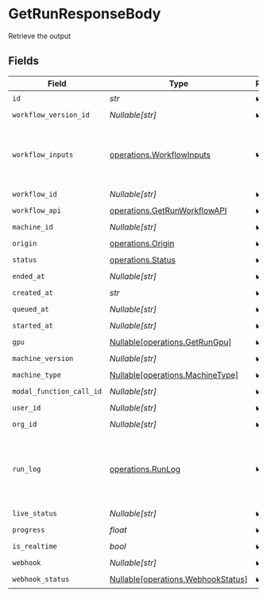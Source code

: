# GetRunResponseBody

Retrieve the output


## Fields

| Field                                                                                 | Type                                                                                  | Required                                                                              | Description                                                                           | Example                                                                               |
| ------------------------------------------------------------------------------------- | ------------------------------------------------------------------------------------- | ------------------------------------------------------------------------------------- | ------------------------------------------------------------------------------------- | ------------------------------------------------------------------------------------- |
| `id`                                                                                  | *str*                                                                                 | :heavy_check_mark:                                                                    | N/A                                                                                   |                                                                                       |
| `workflow_version_id`                                                                 | *Nullable[str]*                                                                       | :heavy_check_mark:                                                                    | N/A                                                                                   |                                                                                       |
| `workflow_inputs`                                                                     | [operations.WorkflowInputs](../../models/operations/workflowinputs.md)                | :heavy_check_mark:                                                                    | N/A                                                                                   | {<br/>"input_text": "some external text input",<br/>"input_image": "https://somestatic.png"<br/>} |
| `workflow_id`                                                                         | *Nullable[str]*                                                                       | :heavy_check_mark:                                                                    | N/A                                                                                   |                                                                                       |
| `workflow_api`                                                                        | [operations.GetRunWorkflowAPI](../../models/operations/getrunworkflowapi.md)          | :heavy_check_mark:                                                                    | N/A                                                                                   | {}                                                                                    |
| `machine_id`                                                                          | *Nullable[str]*                                                                       | :heavy_check_mark:                                                                    | N/A                                                                                   |                                                                                       |
| `origin`                                                                              | [operations.Origin](../../models/operations/origin.md)                                | :heavy_check_mark:                                                                    | N/A                                                                                   |                                                                                       |
| `status`                                                                              | [operations.Status](../../models/operations/status.md)                                | :heavy_check_mark:                                                                    | N/A                                                                                   |                                                                                       |
| `ended_at`                                                                            | *Nullable[str]*                                                                       | :heavy_check_mark:                                                                    | N/A                                                                                   |                                                                                       |
| `created_at`                                                                          | *str*                                                                                 | :heavy_check_mark:                                                                    | N/A                                                                                   |                                                                                       |
| `queued_at`                                                                           | *Nullable[str]*                                                                       | :heavy_check_mark:                                                                    | N/A                                                                                   |                                                                                       |
| `started_at`                                                                          | *Nullable[str]*                                                                       | :heavy_check_mark:                                                                    | N/A                                                                                   |                                                                                       |
| `gpu`                                                                                 | [Nullable[operations.GetRunGpu]](../../models/operations/getrungpu.md)                | :heavy_check_mark:                                                                    | N/A                                                                                   |                                                                                       |
| `machine_version`                                                                     | *Nullable[str]*                                                                       | :heavy_check_mark:                                                                    | N/A                                                                                   |                                                                                       |
| `machine_type`                                                                        | [Nullable[operations.MachineType]](../../models/operations/machinetype.md)            | :heavy_check_mark:                                                                    | N/A                                                                                   |                                                                                       |
| `modal_function_call_id`                                                              | *Nullable[str]*                                                                       | :heavy_check_mark:                                                                    | N/A                                                                                   |                                                                                       |
| `user_id`                                                                             | *Nullable[str]*                                                                       | :heavy_check_mark:                                                                    | N/A                                                                                   |                                                                                       |
| `org_id`                                                                              | *Nullable[str]*                                                                       | :heavy_check_mark:                                                                    | N/A                                                                                   |                                                                                       |
| `run_log`                                                                             | [operations.RunLog](../../models/operations/runlog.md)                                | :heavy_check_mark:                                                                    | N/A                                                                                   | [<br/>{<br/>"logs": "some logs",<br/>"timestamp": 1706631877.3831277<br/>}<br/>]      |
| `live_status`                                                                         | *Nullable[str]*                                                                       | :heavy_check_mark:                                                                    | N/A                                                                                   |                                                                                       |
| `progress`                                                                            | *float*                                                                               | :heavy_check_mark:                                                                    | N/A                                                                                   |                                                                                       |
| `is_realtime`                                                                         | *bool*                                                                                | :heavy_check_mark:                                                                    | N/A                                                                                   |                                                                                       |
| `webhook`                                                                             | *Nullable[str]*                                                                       | :heavy_check_mark:                                                                    | N/A                                                                                   |                                                                                       |
| `webhook_status`                                                                      | [Nullable[operations.WebhookStatus]](../../models/operations/webhookstatus.md)        | :heavy_check_mark:                                                                    | N/A                                                                                   |                                                                                       |